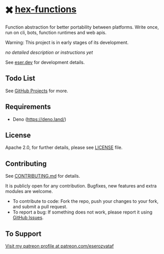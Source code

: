 # ✖️ [hex-functions](https://github.com/eserozvataf/hex-functions)

Function abstraction for better portability between platforms. Write once, run on cli, bots, function runtimes and web apis.

Warning: This project is in early stages of its development.

*no detailed description or instructions yet*

See [eser.dev](https://eser.dev) for development details.


## Todo List

See [GitHub Projects](https://github.com/eserozvataf/hex-functions/projects) for more.


## Requirements

* Deno (https://deno.land/)


## License

Apache 2.0, for further details, please see [LICENSE](LICENSE) file.


## Contributing

See [CONTRIBUTING.md](CONTRIBUTING.md) for details.

It is publicly open for any contribution. Bugfixes, new features and extra modules are welcome.

* To contribute to code: Fork the repo, push your changes to your fork, and submit a pull request.
* To report a bug: If something does not work, please report it using [GitHub Issues](https://github.com/eserozvataf/hex-functions/issues).


## To Support

[Visit my patreon profile at patreon.com/eserozvataf](https://www.patreon.com/eserozvataf)
